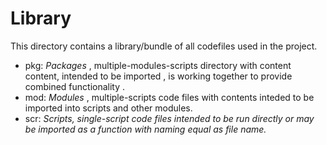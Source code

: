 # Library

This directory contains a library/bundle of all codefiles used in the project.


- pkg: *Packages* , multiple-modules-scripts directory with content content, intended to be imported , is working together to provide combined functionality  .
- mod: *Modules* , multiple-scripts code files with contents inteded to be imported into scripts and other modules.
- scr: *Scripts, single-script code files intended to be run directly or may be imported as a function with naming equal as file name.*
